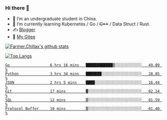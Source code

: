### Hi there 👋

- 🔭 I’m an undergraduate student in China.
- 🌱 I’m currently learning Kubernetes / Go / ~~C++~~ / Data Struct / Rust.
- ✍️ [Blogger](https://blog.farmer233.top)
- 🤔 [My Gitee](https://gitee.com/Farmer-chong)


[![Farmer.Chillax's github stats](https://github-readme-stats.vercel.app/api?username=FarmerChillax)](https://github.com/anuraghazra/github-readme-stats)

[![Top Langs](https://github-readme-stats.vercel.app/api/top-langs/?username=FarmerChillax&layout=compact&hide=html,css,javascript)](https://github.com/anuraghazra/github-readme-stats)

<p>
  <a href="https://wakatime.com/@Farmer">
        <!--START_SECTION:waka-->

```text
Go                  6 hrs 16 mins   ████████████▒░░░░░░░░░░░░   49.09 %
Python              3 hrs 34 mins   ███████░░░░░░░░░░░░░░░░░░   28.05 %
JSON                2 hrs 5 mins    ████░░░░░░░░░░░░░░░░░░░░░   16.44 %
Git                 17 mins         ▓░░░░░░░░░░░░░░░░░░░░░░░░   02.24 %
SQL                 12 mins         ▒░░░░░░░░░░░░░░░░░░░░░░░░   01.59 %
Protocol Buffer     10 mins         ▒░░░░░░░░░░░░░░░░░░░░░░░░   01.40 %
```

<!--END_SECTION:waka-->
  </a>
</p>

<!--
**Farmer-chong/Farmer-chong** is a ✨ _special_ ✨ repository because its `README.md` (this file) appears on your GitHub profile.

Here are some ideas to get you started:

- 🔭 I’m currently working on ...
- 🌱 I’m currently learning ...
- 👯 I’m looking to collaborate on ...
- 🤔 I’m looking for help with ...
- 💬 Ask me about ...
- 📫 How to reach me: ...
- 😄 Pronouns: ...
- ⚡ Fun fact: ...
-->

